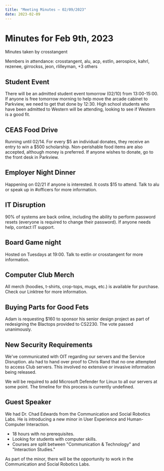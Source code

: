 ```yaml
---
title: "Meeting Minutes – 02/09/2023"
date: 2023-02-09
---
```

# Minutes for Feb 9th, 2023

Minutes taken by crosstangent

Members in attendance: crosstangent, alu, acp, estlin, aerospice, kahrl, rezenee, girrockss, jeon, rlilleyman, +3 others

## Student Event

There will be an admitted student event tomorrow (02/10) from 13:00-15:00. If anyone is free tomorrow morning to help move the arcade cabinet to Parkview, we need to get that done by 12:30. High school students who have been admitted to Western will be attending, looking to see if Western is a good fit.

## CEAS Food Drive

Running until 02/14. For every $5 an individual donates, they receive an entry to win a $500 scholarship. Non-perishable food items are also accepted, although money is preferred. If anyone wishes to donate, go to the front desk in Parkview.

## Employer Night Dinner

Happening on 02/21 if anyone is interested. It costs $15 to attend. Talk to alu or speak up in #officers for more information.

## IT Disruption

90% of systems are back online, including the ability to perform password resets (everyone is required to change their password). If anyone needs help, contact IT support.

## Board Game night

Hosted on Tuesdays at 19:00. Talk to estlin or crosstangent for more information.

## Computer Club Merch

All merch (hoodies, t-shirts, crop-tops, mugs, etc.) is available for purchase. Check our Linktree for more information.

## Buying Parts for Good Fets

Adam is requesting $160 to sponsor his senior design project as part of redesigning the Blactops provided to CS2230. The vote passed unanimously.

## New Security Requirements

We've communicated with OIT regarding our servers and the Service Disruption. alu had to hand over proof to Chris Rand that no one attempted to access Club servers. This involved no extensive or invasive information being released.

We will be required to add Microsoft Defender for Linux to all our servers at some point. The timeline for this process is currently undefined.

## Guest Speaker

We had Dr. Chad Edwards from the Communication and Social Robotics Labs. He is introducing a new minor in User Experience and Human-Computer Interaction.
 * 18 hours with no prerequisites.
 * Looking for students with computer skills.
 * Courses are split between "Communication & Technology" and "Interaction Studies."

 As part of the minor, there will be the opportunity to work in the Communication and Social Robotics Labs.